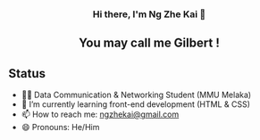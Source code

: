 ### <p align = "center"> Hi there, I'm Ng Zhe Kai 👋 </p>
##  <p align = "center">You may call me Gilbert !</p>


## Status
- 🙍‍♂️ Data Communication & Networking Student (MMU Melaka)
- 🌱 I’m currently learning front-end development (HTML & CSS)
- 📫 How to reach me: ngzhekai@gmail.com
- 😄 Pronouns: He/Him


<!--
**ngzhekai/ngzhekai** is a ✨ _special_ ✨ repository because its `README.md` (this file) appears on your GitHub profile.

Here are some ideas to get you started:

- 🔭 I’m currently working on ...
- 🌱 I’m currently learning ...
- 👯 I’m looking to collaborate on ...
- 🤔 I’m looking for help with ...
- 💬 Ask me about ...
- 📫 How to reach me: ...
- 😄 Pronouns: ...
- ⚡ Fun fact: ...
-->
